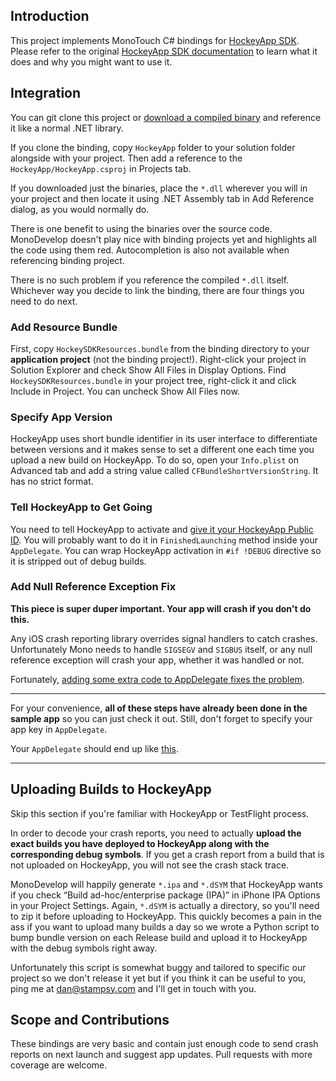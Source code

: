 ## Introduction

This project implements MonoTouch C# bindings for [HockeyApp SDK](https://github.com/bitstadium/HockeySDK-iOS). Please refer to the original [HockeyApp SDK documentation](https://github.com/bitstadium/HockeySDK-iOS#introduction) to learn what it does and why you might want to use it.

## Integration

You can git clone this project or [download a compiled binary](https://github.com/downloads/stampsy/hockeyapp-monotouch/hockeyapp-monotouch.zip) and reference it like a normal .NET library. 

If you clone the binding, copy `HockeyApp` folder to your solution folder alongside with your project. Then add a reference to the `HockeyApp/HockeyApp.csproj` in Projects tab.

If you downloaded just the binaries, place the `*.dll` wherever you will in your project and then locate it using .NET Assembly tab in Add Reference dialog, as you would normally do.

There is one benefit to using the binaries over the source code. MonoDevelop doesn't play nice with binding projects yet and highlights all the code using them red. Autocompletion is also not available when referencing binding project.

There is no such problem if you reference the compiled `*.dll` itself.  
Whichever way you decide to link the binding, there are four things you need to do next.

### Add Resource Bundle

First, copy `HockeySDKResources.bundle` from the binding directory to your **application project** (not the binding project!). Right-click your project in Solution Explorer and check Show All Files in Display Options. Find `HockeySDKResources.bundle` in your project tree, right-click it and click Include in Project. You can uncheck Show All Files now.

### Specify App Version

HockeyApp uses short bundle identifier in its user interface to differentiate between versions and it makes sense to set a different one each time you upload a new build on HockeyApp. To do so, open your `Info.plist` on Advanced tab and add a string value called `CFBundleShortVersionString`. It has no strict format.

### Tell HockeyApp to Get Going

You need to tell HockeyApp to activate and [give it your HockeyApp Public ID](http://support.hockeyapp.net/kb/how-tos/how-to-find-the-app-identifier). You will probably want to do it in `FinishedLaunching` method inside your `AppDelegate`. You can wrap HockeyApp activation in `#if !DEBUG` directive so it is stripped out of debug builds.

### Add Null Reference Exception Fix

**This piece is super duper important. Your app will crash if you don't do this.**

Any iOS crash reporting library overrides signal handlers to catch crashes. Unfortunately Mono needs to handle `SIGSEGV` and `SIGBUS` itself, or any null reference exception will crash your app, whether it was handled or not.  

Fortunately, [adding some extra code to AppDelegate fixes the problem](http://stackoverflow.com/a/14499336/458193).


------

For your convenience, **all of these steps have already been done in the sample app** so you can just check it out. Still, don't forget to specify your app key in `AppDelegate`.

Your `AppDelegate` should end up like [this](https://github.com/stampsy/hockeyapp-monotouch/blob/master/SampleApp/AppDelegate.cs).

----

## Uploading Builds to HockeyApp

Skip this section if you're familiar with HockeyApp or TestFlight process.

In order to decode your crash reports, you need to actually **upload the exact builds you have deployed to HockeyApp along with the corresponding debug symbols**. If you get a crash report from a build that is not uploaded on HockeyApp, you will not see the crash stack trace.

MonoDevelop will happily generate `*.ipa` and `*.dSYM` that HockeyApp wants if you check “Build ad-hoc/enterprise package (IPA)” in iPhone IPA Options in your Project Settings. Again, `*.dSYM` is actually a directory, so you'll need to zip it before uploading to HockeyApp. This quickly becomes a pain in the ass if you want to upload many builds a day so we wrote a Python script to bump bundle version on each Release build and upload it to HockeyApp with the debug symbols right away.

Unfortunately this script is somewhat buggy and tailored to specific our project so we don't release it yet but if you think it can be useful to you, ping me at dan@stampsy.com and I'll get in touch with you.

## Scope and Contributions

These bindings are very basic and contain just enough code to send crash reports on next launch and suggest app updates. Pull requests with more coverage are welcome.
